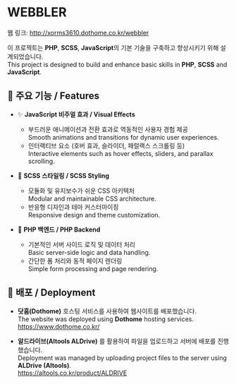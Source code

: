 # WEBBLER
웹 링크: http://xorms3610.dothome.co.kr/webbler

이 프로젝트는 **PHP**, **SCSS**, **JavaScript**의 기본 기술을 구축하고 향상시키기 위해 설계되었습니다.  
This project is designed to build and enhance basic skills in **PHP**, **SCSS** and **JavaScript**.

## 🚀 주요 기능 / Features

- ✨ **JavaScript 비주얼 효과 / Visual Effects**
  - 부드러운 애니메이션과 전환 효과로 역동적인 사용자 경험 제공  
    Smooth animations and transitions for dynamic user experiences.
  - 인터랙티브 요소 (호버 효과, 슬라이더, 패럴랙스 스크롤링 등)  
    Interactive elements such as hover effects, sliders, and parallax scrolling.
  
- 🎨 **SCSS 스타일링 / SCSS Styling**
  - 모듈화 및 유지보수가 쉬운 CSS 아키텍처  
    Modular and maintainable CSS architecture.
  - 반응형 디자인과 테마 커스터마이징  
    Responsive design and theme customization.
  
- 🔧 **PHP 백엔드 / PHP Backend**
  - 기본적인 서버 사이드 로직 및 데이터 처리  
    Basic server-side logic and data handling.
  - 간단한 폼 처리와 동적 페이지 렌더링  
    Simple form processing and page rendering.

## 🚚 배포 / Deployment

- **닷홈(Dothome)** 호스팅 서비스를 사용하여 웹사이트를 배포했습니다.  
  The website was deployed using **Dothome** hosting services.  
  https://www.dothome.co.kr/
  
- **알드라이브(Altools ALDrive)** 를 활용하여 파일을 업로드하고 서버에 배포를 진행했습니다.  
  Deployment was managed by uploading project files to the server using **ALDrive (Altools)**.  
  https://altools.co.kr/product/ALDRIVE
